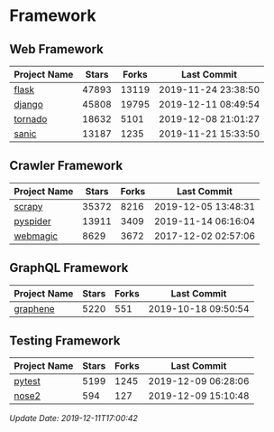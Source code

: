 # Framework

## Web Framework

| Project Name | Stars | Forks | Last Commit |
| ------------ | ----- | ----- | ----------- |
| [flask](https://github.com/pallets/flask) | 47893 | 13119 | 2019-11-24 23:38:50 |
| [django](https://github.com/django/django) | 45808 | 19795 | 2019-12-11 08:49:54 |
| [tornado](https://github.com/tornadoweb/tornado) | 18632 | 5101 | 2019-12-08 21:01:27 |
| [sanic](https://github.com/huge-success/sanic) | 13187 | 1235 | 2019-11-21 15:33:50 |

## Crawler Framework

| Project Name | Stars | Forks | Last Commit |
| ------------ | ----- | ----- | ----------- |
| [scrapy](https://github.com/scrapy/scrapy) | 35372 | 8216 | 2019-12-05 13:48:31 |
| [pyspider](https://github.com/binux/pyspider) | 13911 | 3409 | 2019-11-14 06:16:04 |
| [webmagic](https://github.com/code4craft/webmagic) | 8629 | 3672 | 2017-12-02 02:57:06 |

## GraphQL Framework

| Project Name | Stars | Forks | Last Commit |
| ------------ | ----- | ----- | ----------- |
| [graphene](https://github.com/graphql-python/graphene) | 5220 | 551 | 2019-10-18 09:50:54 |

## Testing Framework

| Project Name | Stars | Forks | Last Commit |
| ------------ | ----- | ----- | ----------- |
| [pytest](https://github.com/pytest-dev/pytest) | 5199 | 1245 | 2019-12-09 06:28:06 |
| [nose2](https://github.com/nose-devs/nose2) | 594 | 127 | 2019-12-09 15:10:48 |

*Update Date: 2019-12-11T17:00:42*